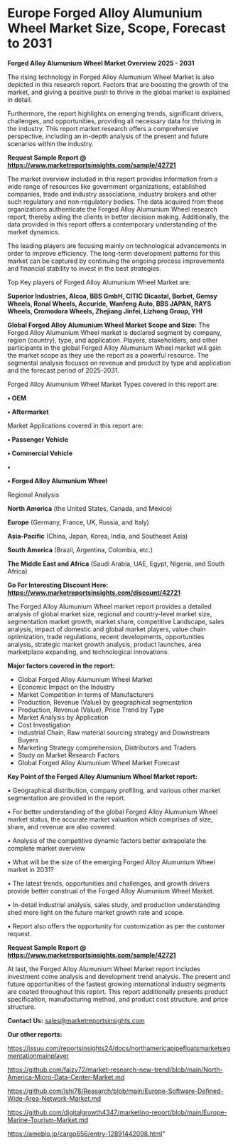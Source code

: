 # Europe Forged Alloy Alumunium Wheel Market Size, Scope, Forecast to 2031

<Strong> Forged Alloy Alumunium Wheel Market Overview 2025 - 2031</strong>

The rising technology in Forged Alloy Alumunium Wheel Market is also depicted in this research report. Factors that are boosting the growth of the market, and giving a positive push to thrive in the global market is explained in detail.

Furthermore, the report highlights on emerging trends, significant drivers, challenges, and opportunities, providing all necessary data for thriving in the industry. This report market research offers a comprehensive perspective, including an in-depth analysis of the present and future scenarios within the industry.

<strong>Request Sample Report @ <a href=https://www.marketreportsinsights.com/sample/42721>https://www.marketreportsinsights.com/sample/42721</a></strong>

The market overview included in this report provides information from a wide range of resources like government organizations, established companies, trade and industry associations, industry brokers and other such regulatory and non-regulatory bodies. The data acquired from these organizations authenticate the Forged Alloy Alumunium Wheel research report, thereby aiding the clients in better decision making. Additionally, the data provided in this report offers a contemporary understanding of the market dynamics.

The leading players are focusing mainly on technological advancements in order to improve efficiency. The long-term development patterns for this market can be captured by continuing the ongoing process improvements and financial stability to invest in the best strategies.

Top Key players of Forged Alloy Alumunium Wheel Market are:

<strong>Superior Industries, Alcoa, BBS GmbH, CITIC Dicastal, Borbet, Gemsy Wheels, Ronal Wheels, Accuride, Wanfeng Auto, BBS JAPAN, RAYS Wheels, Cromodora Wheels, Zhejiang Jinfei, Lizhong Group, YHI</strong>

<strong><b>Global Forged Alloy Alumunium Wheel Market Scope and Size:</b></strong>
The Forged Alloy Alumunium Wheel market is declared segment by company, region (country), type, and application. Players, stakeholders, and other participants in the global Forged Alloy Alumunium Wheel market will gain the market scope as they use the report as a powerful resource. The segmental analysis focuses on revenue and product by type and application and the forecast period of 2025-2031.

Forged Alloy Alumunium Wheel Market Types covered in this report are:

<strong>•  OEM

•  Aftermarket</strong>

Market Applications covered in this report are:

<strong>•  Passenger Vehicle

•  Commercial Vehicle

•  

•  Forged Alloy Alumunium Wheel</strong> 

Regional Analysis

<strong>North America</strong> (the United States, Canada, and Mexico)

<strong>Europe</strong> (Germany, France, UK, Russia, and Italy)

<strong>Asia-Pacific</strong> (China, Japan, Korea, India, and Southeast Asia)

<strong>South America</strong> (Brazil, Argentina, Colombia, etc.)

<strong>The Middle East and Africa</strong> (Saudi Arabia, UAE, Egypt, Nigeria, and South Africa)

<strong>Go For Interesting Discount Here: <a href=https://www.marketreportsinsights.com/discount/42721>https://www.marketreportsinsights.com/discount/42721</a></strong>

The Forged Alloy Alumunium Wheel market report provides a detailed analysis of global market size, regional and country-level market size, segmentation market growth, market share, competitive Landscape, sales analysis, impact of domestic and global market players, value chain optimization, trade regulations, recent developments, opportunities analysis, strategic market growth analysis, product launches, area marketplace expanding, and technological innovations.

<strong><b>Major factors covered in the report:</b></strong>
<ul>
  <li>Global Forged Alloy Alumunium Wheel Market </li>
  <li>Economic Impact on the Industry</li>
  <li>Market Competition in terms of Manufacturers</li>
  <li>Production, Revenue (Value) by geographical segmentation</li>
  <li>Production, Revenue (Value), Price Trend by Type</li>
  <li>Market Analysis by Application</li>
  <li>Cost Investigation</li>
  <li>Industrial Chain, Raw material sourcing strategy and Downstream Buyers</li>
  <li>Marketing Strategy comprehension, Distributors and Traders</li>
  <li>Study on Market Research Factors</li>
  <li>Global Forged Alloy Alumunium Wheel Market Forecast</li>
</ul>

<strong><b>Key Point of the Forged Alloy Alumunium Wheel Market report:</b></strong>

• Geographical distribution, company profiling, and various other market segmentation are provided in the report.

• For better understanding of the global Forged Alloy Alumunium Wheel market status, the accurate market valuation which comprises of size, share, and revenue are also covered.

• Analysis of the competitive dynamic factors better extrapolate the complete market overview

• What will be the size of the emerging Forged Alloy Alumunium Wheel market in 2031?

• The latest trends, opportunities and challenges, and growth drivers provide better construal of the Forged Alloy Alumunium Wheel Market.

• In-detail industrial analysis, sales study, and production understanding shed more light on the future market growth rate and scope.

• Report also offers the opportunity for customization as per the customer request.

<strong>Request Sample Report @ <a href=https://www.marketreportsinsights.com/sample/42721>https://www.marketreportsinsights.com/sample/42721</a></strong>

At last, the Forged Alloy Alumunium Wheel Market report includes investment come analysis and development trend analysis. The present and future opportunities of the fastest growing international industry segments are coated throughout this report. This report additionally presents product specification, manufacturing method, and product cost structure, and price structure.

<strong>Contact Us:</strong>
sales@marketreportsinsights.com

<strong>Our other reports:</strong>

<a href=https://issuu.com/reportsinsights24/docs/northamericapipefloatsmarketsegmentationmainplayer>https://issuu.com/reportsinsights24/docs/northamericapipefloatsmarketsegmentationmainplayer</a>

<a href=https://github.com/faizy72/market-research-new-trend/blob/main/North-America-Micro-Data-Center-Market.md>https://github.com/faizy72/market-research-new-trend/blob/main/North-America-Micro-Data-Center-Market.md</a>

<a href=https://github.com/Ishi78/Research/blob/main/Europe-Software-Defined-Wide-Area-Network-Market.md>https://github.com/Ishi78/Research/blob/main/Europe-Software-Defined-Wide-Area-Network-Market.md</a>

<a href=https://github.com/digitalgrowth4347/marketing-report/blob/main/Europe-Marine-Tourism-Market.md>https://github.com/digitalgrowth4347/marketing-report/blob/main/Europe-Marine-Tourism-Market.md</a>

<a href=https://ameblo.jp/cargo656/entry-12891442098.html>https://ameblo.jp/cargo656/entry-12891442098.html</a>"
